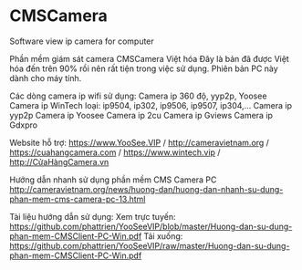 # CMSCamera
Software view ip camera for computer

Phần mềm giám sát camera CMSCamera Việt hóa
Đây là bản đã được Việt hóa đến trên 90% rồi nên rất tiện trong việc sử dụng.
Phiên bản PC này dành cho máy tính.

Các dòng camera ip wifi sử dụng:
Camera ip 360 độ, yyp2p, Yoosee
Camera ip WinTech loại:  ip9504, ip302, ip9506, ip9507, ip304,...
Camera ip yyp2p
Camera ip Yoosee
Camera ip 2cu
Camera ip Gviews
Camera ip Gdxpro

Website hỗ trợ: 
https://www.YooSee.VIP / http://cameravietnam.org / https://cuahangcamera.com / https://www.wintech.vip / http://CửaHàngCamera.vn

Hướng dẫn nhanh sử dụng phần mềm CMS Camera PC
http://cameravietnam.org/news/huong-dan/huong-dan-nhanh-su-dung-phan-mem-cms-camera-pc-13.html

Tài liệu hướng dẫn sử dụng: 
Xem trực tuyến: https://github.com/phattrien/YooSeeVIP/blob/master/Huong-dan-su-dung-phan-mem-CMSClient-PC-Win.pdf
Tải xuống: https://github.com/phattrien/YooSeeVIP/raw/master/Huong-dan-su-dung-phan-mem-CMSClient-PC-Win.pdf
